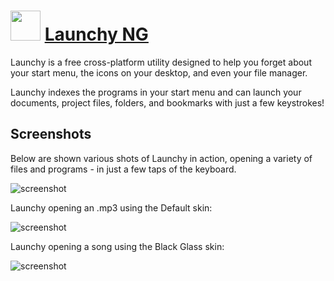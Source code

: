 ﻿# <img src="https://cdn.jsdelivr.net/gh/chtof/chocolatey-packages/automatic/launchyqt/launchyqt.png" width="48" height="48"/> [Launchy NG](https://chocolatey.org/packages/launchyqt)

Launchy is a free cross-platform utility designed to help you forget about your start menu, the icons on your desktop, and even your file manager.

Launchy indexes the programs in your start menu and can launch your documents, project files, folders, and bookmarks with just a few keystrokes!

## Screenshots
Below are shown various shots of Launchy in action, opening a variety of files and programs - in just a few taps of the keyboard.

![screenshot](https://cdn.jsdelivr.net/gh/chtof/chocolatey-packages/automatic/launchyqt/screenshot1.png)

Launchy opening an .mp3 using the Default skin:

![screenshot](https://cdn.jsdelivr.net/gh/chtof/chocolatey-packages/automatic/launchyqt/screenshot2.png)

Launchy opening a song using the Black Glass skin:

![screenshot](https://cdn.jsdelivr.net/gh/chtof/chocolatey-packages/automatic/launchyqt/screenshot3.png)